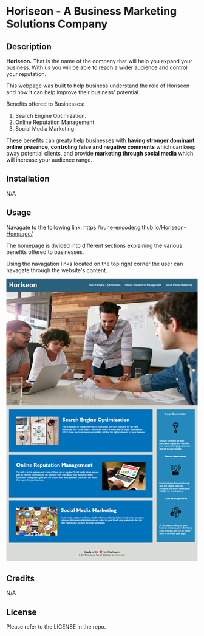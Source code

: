 # Horiseon - A Business Marketing Solutions Company

## Description

**Horiseon.** That is the name of the company that will help you expand your business. With us you will be able to reach a wider audience and control your reputation.

This webpage was built to help business understand the role of Horiseon and how it can help improve their business' potential.

Benefits offered to Businesses:

1. Search Engine Optimization.
2. Online Reputation Management
3. Social Media Marketing

These benefits can greaty help businesses with **having stronger dominant online presence**, **controling false and negative comments** which can keep away potential clients, and provide **marketing through social media** which will increase your audience range. 

## Installation

N/A

## Usage

Navagate to the following link: https://rune-encoder.github.io/Horiseon-Hompage/

The homepage is divided into different sections explaining the various benefits offered to businesses.

Using the navagation links located on the top right corner the user can navagate through the website's content.

![Screenshot of Homepage](/Assets/Horiseon%20Hompage%20Screenshot.png)

## Credits

N/A

## License

Please refer to the LICENSE in the repo.
